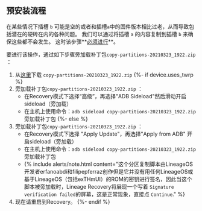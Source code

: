 ## 预安装流程

在某些情况下插槽 `b` 可能是空的或者和插槽`a`中的固件版本相比过老，从而导致包括潜在的硬砖在内的各种问题。 我们可以通过将插槽 `a` 的内容复制到插槽 `b` 来确保这些都不会发生。 这时该步骤**<u>必须进行</u>**。

要进行该操作，通过如下步骤旁加载补丁包`copy-partitions-20210323_1922.zip` ：

1. 从[这里](https://www.androidfilehost.com/?fid=2188818919693768129)下载 `copy-partitions-20210323_1922.zip` 
{%- if device.uses_twrp %}
2. 旁加载补丁包`copy-partitions-20210323_1922.zip` ：
    * 在Recovery模式下选择“高级”，再选择"ADB Sideload"然后滑动开启sideload（旁加载）
    * 在主机上使用命令：`adb sideload copy-partitions-20210323_1922.zip`旁加载补丁包
    {%- else %}
2. 旁加载补丁包`copy-partitions-20210323_1922.zip` ：
    * 在Recovery模式下选择 "Apply Update"，再选择"Apply from ADB" 开启sideload（旁加载）
    * 在主机上使用命令：`adb sideload copy-partitions-20210323_1922.zip`旁加载补丁包
    * {% include alerts/note.html content="这个分区复制脚本由LineageOS开发者erfanoabdi和filipepferraz创作但是它并没有用任何LineageOS或基于LineageOS（包括exTHmUI）的ROM的密钥进行签名，因此当这个脚本被旁加载时，Lineage Recovery将展现一个写着 `Signature verification failed`的屏幕，这是正常现象，直接点 `Continue`." %}
3. 现在请重启到Recovery。
{%- endif %}
